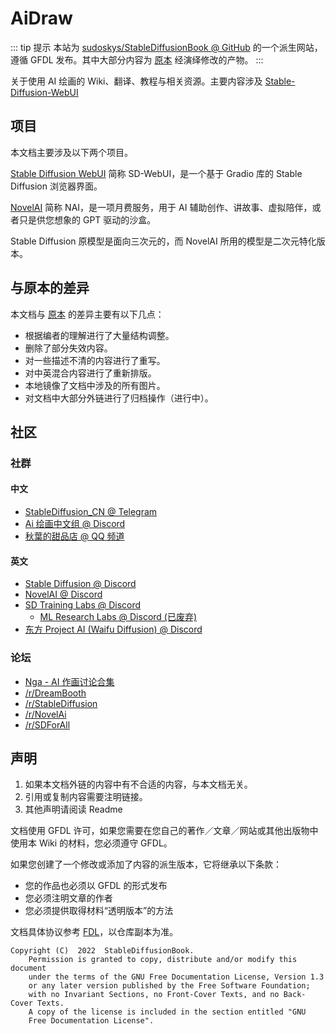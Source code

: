 <script setup>
import Actions from './components/Actions.vue'
</script>

# AiDraw

::: tip 提示
本站为 [sudoskys/StableDiffusionBook @ GitHub](https://github.com/sudoskys/StableDiffusionBook) 的一个派生网站，
遵循 GFDL 发布。其中大部分内容为 [原本](https://draw.dianas.cyou/) 经演绎修改的产物。
:::

关于使用 AI 绘画的 Wiki、翻译、教程与相关资源。主要内容涉及 [Stable-Diffusion-WebUI](https://github.com/AUTOMATIC1111/stable-diffusion-webui)

<Actions />

## 项目

本文档主要涉及以下两个项目。

[Stable Diffusion WebUI](https://github.com/AUTOMATIC1111/stable-diffusion-webui) 简称 SD-WebUI，是一个基于 Gradio 库的 Stable Diffusion 浏览器界面。

[NovelAI](https://novelai.net/) 简称 NAI，是一项月费服务，用于 AI 辅助创作、讲故事、虚拟陪伴，或者只是供您想象的 GPT 驱动的沙盒。

Stable Diffusion 原模型是面向三次元的，而 NovelAI 所用的模型是二次元特化版本。

## 与原本的差异

本文档与 [原本](https://draw.dianas.cyou/) 的差异主要有以下几点：

-   根据编者的理解进行了大量结构调整。
-   删除了部分失效内容。
-   对一些描述不清的内容进行了重写。
-   对中英混合内容进行了重新排版。
-   本地镜像了文档中涉及的所有图片。
-   对文档中大部分外链进行了归档操作（进行中）。

## 社区

### 社群

#### 中文

-   [StableDiffusion_CN @ Telegram](https://t.me/StableDiffusion_CN)
-   [Ai 绘画中文组 @ Discord](https://discord.gg/vhsArSSA6K)
-   [秋葉的甜品店 @ QQ 频道](https://pd.qq.com/s/9d8ffanis)

#### 英文

-   [Stable Diffusion @ Discord](https://discord.gg/stablediffusion)
-   [NovelAI @ Discord](https://discord.gg/novelai)
-   [SD Training Labs @ Discord](https://discord.gg/pGE2HWVGjq)
    -   [ML Research Labs @ Discord (已废弃)](https://discord.gg/UnthRCE5Ww)
-   [东方 Project AI (Waifu Diffusion) @ Discord](https://discord.gg/touhouai)

### 论坛

-   [Nga - AI 作画讨论合集](https://nga.178.com/thread.php?stid=33844263)
-   [/r/DreamBooth](https://www.reddit.com/r/DreamBooth/)
-   [/r/StableDiffusion](https://www.reddit.com/r/StableDiffusion/)
-   [/r/NovelAi](https://www.reddit.com/r/NovelAi/)
-   [/r/SDForAll](https://www.reddit.com/r/sdforall/)

## 声明

1. 如果本文档外链的内容中有不合适的内容，与本文档无关。
2. 引用或复制内容需要注明链接。
3. 其他声明请阅读 Readme

文档使用 GFDL 许可，如果您需要在您自己的著作／文章／网站或其他出版物中使用本 Wiki 的材料，您必须遵守 GFDL。

如果您创建了一个修改或添加了内容的派生版本，它将继承以下条款：

-   您的作品也必须以 GFDL 的形式发布
-   您必须注明文章的作者
-   您必须提供取得材料“透明版本”的方法

文档具体协议参考 [FDL](https://www.gnu.org/licenses/fdl-1.3.html)，以仓库副本为准。

```text
Copyright (C)  2022  StableDiffusionBook.
    Permission is granted to copy, distribute and/or modify this document
    under the terms of the GNU Free Documentation License, Version 1.3
    or any later version published by the Free Software Foundation;
    with no Invariant Sections, no Front-Cover Texts, and no Back-Cover Texts.
    A copy of the license is included in the section entitled "GNU
    Free Documentation License".
```
